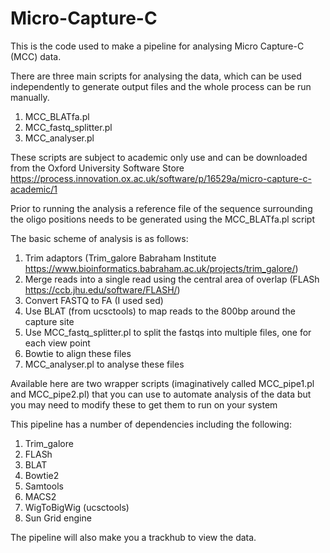 # Micro-Capture-C

This is the code used to make a pipeline for analysing Micro Capture-C (MCC) data.

There are three main scripts for analysing the data, which can be used independently to generate output files and the whole process can be run manually.

1. MCC_BLATfa.pl
2. MCC_fastq_splitter.pl
3. MCC_analyser.pl

These scripts are subject to academic only use and can be downloaded from the Oxford University Software Store https://process.innovation.ox.ac.uk/software/p/16529a/micro-capture-c-academic/1


Prior to running the analysis a reference file of the sequence surrounding the oligo positions needs to be generated using the MCC_BLATfa.pl script 

The basic scheme of analysis is as follows:
1. Trim adaptors (Trim_galore Babraham Institute https://www.bioinformatics.babraham.ac.uk/projects/trim_galore/)
2. Merge reads into a single read using the central area of overlap (FLASh https://ccb.jhu.edu/software/FLASH/)
3. Convert FASTQ to FA (I used sed)
4. Use BLAT (from ucsctools) to map reads to the 800bp around the capture site
5. Use MCC_fastq_splitter.pl to split the fastqs into multiple files, one for each view point
6. Bowtie to align these files
7. MCC_analyser.pl to analyse these files

Available here are two wrapper scripts (imaginatively called MCC_pipe1.pl and MCC_pipe2.pl) that you can use to automate analysis of the data but you may need to modify these to get them to run on your system

This pipeline has a number of dependencies including the following:
1. Trim_galore
2. FLASh
3. BLAT
4. Bowtie2
5. Samtools
6. MACS2
7. WigToBigWig (ucsctools) 
8. Sun Grid engine

The pipeline will also make you a trackhub to view the data. 
